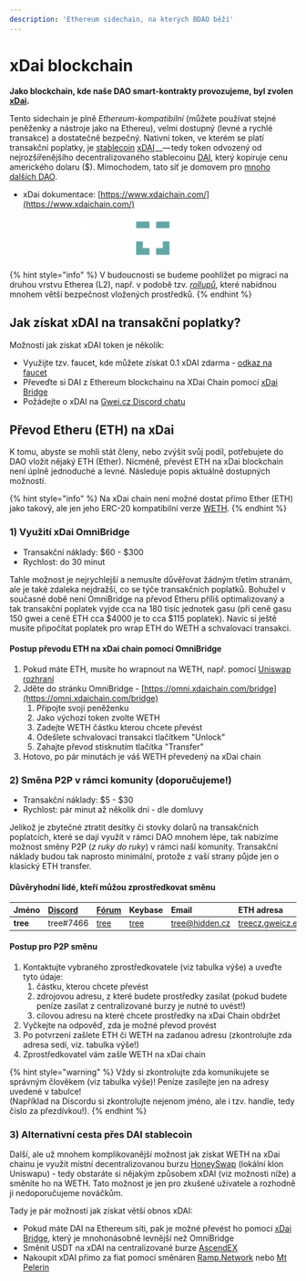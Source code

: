 ```yaml
---
description: 'Ethereum sidechain, na kterých BDAO běží'
---
```


# xDai blockchain

**Jako blockchain, kde naše DAO smart-kontrakty provozujeme, byl zvolen** [**xDai**](https://www.xdaichain.com/)**.**

Tento sidechain je plně _Ethereum-kompatibilní_ \(můžete používat stejné peněženky a nástroje jako na Ethereu\), velmi dostupný \(levné a rychlé transakce\) a dostatečně bezpečný. Nativní token, ve kterém se platí transakční poplatky, je [stablecoin](https://www.cryptopanda.cz/co-jsou-stablecoiny-a-jak-funguji/) [xDAI](https://www.coingecko.com/en/coins/xdai-stake) __— tedy token odvozený od nejrozšířenějšího decentralizovaného stablecoinu [DAI](https://www.coingecko.com/en/coins/dai), který kopíruje cenu amerického dolaru \($\). Mimochodem, tato síť je domovem pro [mnoho dalších DAO](https://app.daohaus.club/explore).

* xDai dokumentace: [https://www.xdaichain.com/](https://www.xdaichain.com/)

![Logo xDai](../.gitbook/assets/xdai-logo.png)

{% hint style="info" %}
V budoucnosti se budeme poohlížet po migraci na druhou vrstvu Etherea \(L2\), např. v podobě tzv. [_rollupů_](https://medium.com/interdax/ethereum-l2-optimistic-and-zk-rollups-dffa58870c93), které nabídnou mnohem větší bezpečnost vložených prostředků.
{% endhint %}

## Jak získat xDAI na transakční poplatky?

Možností jak získat xDAI token je několik:

* Využijte tzv. faucet, kde můžete získat 0.1 xDAI zdarma - [odkaz na faucet](https://blockscout.com/xdai/mainnet/faucet)
* Převeďte si DAI z Ethereum blockchainu na XDai Chain pomocí [xDai Bridge](https://bridge.xdaichain.com/)
* Požádejte o xDAI na [Gwei.cz Discord chatu](https://chat.gwei.cz/)

## Převod Etheru \(ETH\) na xDai

K tomu, abyste se mohli stát členy, nebo zvýšit svůj podíl, potřebujete do DAO vložit nějaký ETH \(Ether\). Nicméně, převést ETH na xDai blockchain není úplně jednoduché a levné. Následuje popis aktuálně dostupných možností.

{% hint style="info" %}
Na xDai chain není možné dostat přímo Ether \(ETH\) jako takový, ale jen jeho ERC-20 kompatibilní verze [WETH](https://weth.io/).
{% endhint %}

### 1\) Využití xDai OmniBridge

* Transakční náklady: $60 - $300
* Rychlost: do 30 minut

Tahle možnost je nejrychlejší a nemusíte důvěřovat žádným třetím stranám, ale je také zdaleka nejdražší, co se týče transakčních poplatků. Bohužel v současné době není OmniBridge na převod Etheru příliš optimalizovaný a tak transakční poplatek vyjde cca na 180 tisíc jednotek gasu \(při ceně gasu 150 gwei a ceně ETH cca $4000 je to cca $115 poplatek\). Navíc si ještě musíte připočítat poplatek pro wrap ETH do WETH a schvalovací transakci.

#### Postup převodu ETH na xDai chain pomocí OmniBridge

1. Pokud máte ETH, musíte ho wrapnout na WETH, např. pomocí [Uniswap rozhraní](https://swap.elena.finance/#/swap?inputCurrency=&outputCurrency=0xc02aaa39b223fe8d0a0e5c4f27ead9083c756cc2)
2. Jděte do stránku OmniBridge - [https://omni.xdaichain.com/bridge](https://omni.xdaichain.com/bridge)
   1. Připojte svojí peněženku
   2. Jako výchozí token zvolte WETH
   3. Zadejte WETH částku kterou chcete převést
   4. Odešlete schvalovací transakci tlačítkem "Unlock"
   5. Zahajte převod stisknutím tlačítka "Transfer"
3. Hotovo, po pár minutách je váš WETH převedený na xDai chain

### 2\) Směna P2P v rámci komunity \(doporučujeme!\)

* Transakční náklady: $5 - $30
* Rychlost: pár minut až několik dní - dle domluvy

Jelikož je zbytečné ztratit desítky či stovky dolarů na transakčních poplatcích, které se dají využít v rámci DAO mnohem lépe, tak nabízíme možnost směny P2P \(_z ruky do ruky_\) v rámci naší komunity. Transakční náklady budou tak naprosto minimální, protože z vaší strany půjde jen o klasický ETH transfer.

#### Důvěryhodní lidé, kteří můžou zprostředkovat směnu

| Jméno | [Discord](https://chat.gwei.cz) | [Fórum](https://forum.gwei.cz) | Keybase | Email | ETH adresa |
| :--- | :--- | :--- | :--- | :--- | :--- |
| **tree** | tree\#7466 | [tree](https://forum.gwei.cz/u/tree) | [tree](https://keybase.io/tree) | [tree@hidden.cz](mailto:tree@hidden.cz) | [treecz.gweicz.eth](https://etherscan.io/address/tree.gweicz.eth) |

#### Postup pro P2P směnu

1. Kontaktujte vybraného zprostředkovatele \(viz tabulka výše\) a uveďte tyto údaje:
   1. částku, kterou chcete převést
   2. zdrojovou adresu, z které budete prostředky zasílat \(pokud budete peníze zasílat z centralizované burzy je nutné to uvést!\)
   3. cílovou adresu na které chcete prostředky na xDai Chain obdržet
2. Vyčkejte na odpověď, zda je možné převod provést
3. Po potvrzení zašlete ETH či WETH na zadanou adresu \(zkontrolujte zda adresa sedí, viz. tabulka výše!\)
4. Zprostředkovatel vám zašle WETH na xDai chain

{% hint style="warning" %}
Vždy si zkontrolujte zda komunikujete se správným člověkem \(viz tabulka výše\)! Peníze zasílejte jen na adresy uvedené v tabulce!  
\(Například na Discordu si zkontrolujte nejenom jméno, ale i tzv. handle, tedy číslo za přezdívkou!\).
{% endhint %}

### 3\) Alternativní cesta přes DAI stablecoin

Další, ale už mnohem komplikovanější možnost jak získat WETH na xDai chainu je využít místní decentralizovanou burzu [HoneySwap](https://honeyswap.org/) \(lokální klon Uniswapu\) - tedy obstaráte si nějakým způsobem xDAI \(viz možnosti níže\) a směníte ho na WETH. Tato možnost je jen pro zkušené uživatele a rozhodně ji nedoporučujeme nováčkům.

Tady je pár možností jak získat větší obnos xDAI:

* Pokud máte DAI na Ethereum síti, pak je možné převést ho pomocí [xDai Bridge](https://bridge.xdaichain.com/), který je mnohonásobně levnější než OmniBridge
* Směnit USDT na xDAI na centralizované burze [AscendEX](https://ascendex.com/en/basic/cashtrade-spottrading/usdt/xdai)
* Nakoupit xDAI přímo za fiat pomocí směnáren [Ramp.Network](https://ramp.network/buy/?swapAsset=XDAI) nebo [Mt Pelerin](https://www.mtpelerin.com/buy-xdai#)



